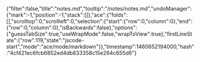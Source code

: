 {"filter":false,"title":"notes.md","tooltip":"/notes/notes.md","undoManager":{"mark":-1,"position":-1,"stack":[]},"ace":{"folds":[],"scrolltop":0,"scrollleft":0,"selection":{"start":{"row":0,"column":0},"end":{"row":0,"column":0},"isBackwards":false},"options":{"guessTabSize":true,"useWrapMode":false,"wrapToView":true},"firstLineState":{"row":119,"state":"jscode-start","mode":"ace/mode/markdown"}},"timestamp":1460652194000,"hash":"4cf421ec6fcb6852ed4db833358c15e264c655d6"}
